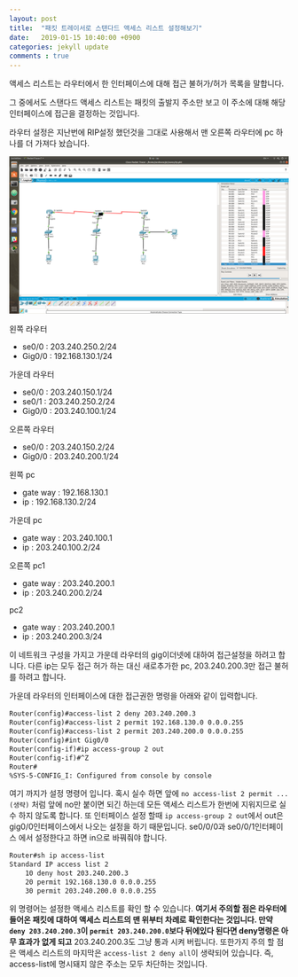 ```yaml
---
layout: post
title:  "패킷 트레이서로 스탠다드 액세스 리스트 설정해보기"
date:   2019-01-15 10:40:00 +0900
categories: jekyll update
comments : true
---
```

액세스 리스트는 라우터에서 한 인터페이스에 대해 접근 불허가/허가 목록을 말합니다.

그 중에서도 스탠다드 액세스 리스트는 패킷의 출발지 주소만 보고 이 주소에 대해 해당 인터페이스에 접근을 결정하는 것입니다.

라우터 설정은 지난번에 RIP설정 했던것을 그대로 사용해서 맨 오른쪽 라우터에 pc 하나를 더 가져다 놨습니다.

![전체 구도](https://github.com/gwnuysw/gwnuysw.github.io/blob/master/_images/packetTracer/%EC%8A%A4%ED%83%A0%EB%8B%A4%EB%93%9C%EC%95%A1%EC%84%B8%EC%8A%A4%EB%A6%AC%EC%8A%A4%ED%8A%B8.png?raw=true)

왼쪽 라우터
- se0/0 : 203.240.250.2/24
- Gig0/0 : 192.168.130.1/24

가운데 라우터
- se0/0 : 203.240.150.1/24
- se0/1 : 203.240.250.2/24
- Gig0/0 : 203.240.100.1/24

오른쪽 라우터
- se0/0 : 203.240.150.2/24
- Gig0/0 : 203.240.200.1/24

왼쪽 pc
- gate way : 192.168.130.1
- ip : 192.168.130.2/24

가운데 pc
- gate way : 203.240.100.1
- ip : 203.240.100.2/24

오른쪽 pc1
- gate way : 203.240.200.1
- ip : 203.240.200.2/24

pc2
- gate way : 203.240.200.1
- ip : 203.240.200.3/24

이 네트워크 구성을 가지고 가운데 라우터의 gig이더넷에 대하여 접근설정을 하려고 합니다. 다른 ip는 모두 접근 허가 하는 대신 새로추가한 pc, 203.240.200.3만 접근 불허를 하려고 합니다.

가운데 라우터의 인터페이스에 대한 접근권한 명령을 아래와 같이 입력합니다.

```
Router(config)#access-list 2 deny 203.240.200.3
Router(config)#access-list 2 permit 192.168.130.0 0.0.0.255
Router(config)#access-list 2 permit 203.240.200.0 0.0.0.255
Router(config)#int Gig0/0
Router(config-if)#ip access-group 2 out
Router(config-if)#^Z
Router#
%SYS-5-CONFIG_I: Configured from console by console
```
여기 까지가 설정 명령어 입니다. 혹시 실수 하면 앞에 `no access-list 2 permit ...(생략)` 처럼 앞에 no만 붙이면 되긴 하는데 모든 액세스 리스트가 한번에 지워지므로 실수 하지 않도록 합니다. 또 인터페이스 설정 할때 `ip access-group 2 out`에서 out은 gig0/0인터페이스에서 나오는 설정을 하기 때문입니다. se0/0/0과 se0/0/1인터페이스 에서 설정한다고 하면 in으로 바꿔줘야 합니다.

```
Router#sh ip access-list
Standard IP access list 2
    10 deny host 203.240.200.3
    20 permit 192.168.130.0 0.0.0.255
    30 permit 203.240.200.0 0.0.0.255
```
위 명령어는 설정한 액세스 리스트를 확인 할 수 있습니다. **여기서 주의할 점은 라우터에 들어온 패킷에 대하여 액세스 리스트의 맨 위부터 차례로 확인한다는 것입니다. 만약 `deny 203.240.200.3`이 `permit 203.240.200.0`보다 뒤에있다 된다면 deny명령은 아무 효과가 없게 되고** 203.240.200.3도 그냥 통과 시켜 버립니다. 또한가지 주의 할 점은 액세스 리스트의 마지막은 `access-list 2 deny all`이 생략되어 있습니다. 즉, access-list에 명시돼지 않은 주소는 모두 차단하는 것입니다.
